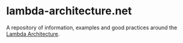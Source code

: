 # lambda-architecture.net

A repository of information, examples and good practices around the
[Lambda Architecture](http://manning.com/marz/).